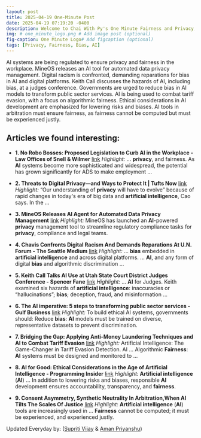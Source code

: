 ```yaml
---
layout: post
title: 2025-04-19 One-Minute Post
date: 2025-04-19 07:19:20 -0400
description: Welcome to Chai With Py's One Minute Fairness and Privacy, which aims to provide you the current happenings in the world of Fairness, Privacy, and AI.
img: # one_minute_logo.png # Add image post (optional)
fig-caption: One Minute Logo# Add figcaption (optional)
tags: [Privacy, Fairness, Bias, AI]
---
```


AI systems are being regulated to ensure privacy and fairness in the workplace. MineOS releases an AI tool for automated data privacy management. Digital racism is confronted, demanding reparations for bias in AI and digital platforms. Keith Call discusses the hazards of AI, including bias, at a judges conference. Governments are urged to reduce bias in AI models to transform public sector services. AI is being used to combat tariff evasion, with a focus on algorithmic fairness. Ethical considerations in AI development are emphasized for lowering risks and biases. AI tools in arbitration must ensure fairness, as fairness cannot be computed but must be experienced justly.

## Articles we found interesting:

- **1. No Robo Bosses: Proposed Legislation to Curb <b>AI</b> in the Workplace - Law Offices of Snell &amp; Wilmer** [link](https://www.swlaw.com/publication/no-robo-bosses-proposed-legislation-to-curb-ai-in-the-workplace/)
_Highlight:_ ... <b>privacy</b>, and fairness. As <b>AI</b> systems become more sophisticated and widespread, the potential has grown significantly for ADS to make employment&nbsp;...

- **2. Threats to Digital <b>Privacy</b>—and Ways to Protect It | Tufts Now** [link](https://now.tufts.edu/2025/04/18/threats-digital-privacy-and-ways-protect-it)
_Highlight:_ “Our understanding of <b>privacy</b> will have to evolve” because of rapid changes in today&#39;s era of big data and <b>artificial intelligence</b>, Cao says. In the&nbsp;...

- **3. MineOS Releases <b>AI</b> Agent for Automated Data <b>Privacy</b> Management** [link](https://www.corporatecomplianceinsights.com/mineos-releases-ai-agent-for-automated-data-privacy-management/)
_Highlight:_ MineOS has launched an <b>AI</b>-powered <b>privacy</b> management tool to streamline regulatory compliance tasks for <b>privacy</b>, compliance and legal teams.

- **4. Chavis Confronts Digital Racism And Demands Reparations At U.N. Forum - The Seattle Medium** [link](https://seattlemedium.com/chavis-urges-digital-justice/)
_Highlight:_ ... <b>bias</b> embedded in <b>artificial intelligence</b> and across digital platforms. ... <b>AI</b>, and any form of digital <b>bias</b> and algorithmic discrimination&nbsp;...

- **5. Keith Call Talks <b>AI</b> Use at Utah State Court District Judges Conference - Spencer Fane** [link](https://www.spencerfane.com/insight/keith-call-talks-ai-use-at-utah-state-court-district-judges-conference/)
_Highlight:_ ... <b>AI</b> for Judges. Keith examined six hazards of <b>artificial intelligence</b>: inaccuracies or “hallucinations”; <b>bias</b>; deception, fraud, and misinformation&nbsp;...

- **6. The <b>AI</b> imperative: 5 steps to transforming public sector services - Gulf Business** [link](https://gulfbusiness.com/steps-to-transform-public-sector-services-with-ai/)
_Highlight:_ To build ethical AI systems, governments should: Reduce <b>bias</b>: <b>AI</b> models must be trained on diverse, representative datasets to prevent discrimination.

- **7. Bridging the Gap: Applying Anti-Money Laundering Techniques and <b>AI</b> to Combat Tariff Evasion** [link](https://www.womblebonddickinson.com/us/insights/articles-and-briefings/bridging-gap-applying-anti-money-laundering-techniques-and-ai)
_Highlight:_ Artificial Intelligence: The Game-Changer in Tariff Evasion Detection. AI ... Algorithmic <b>Fairness</b>: <b>AI</b> systems must be designed and monitored to&nbsp;...

- **8. <b>AI</b> for Good: Ethical Considerations in the Age of <b>Artificial Intelligence</b> - Programming Insider** [link](https://programminginsider.com/ai-for-good-ethical-considerations-in-the-age-of-artificial-intelligence/)
_Highlight:_ <b>Artificial intelligence</b> (<b>AI</b>) ... In addition to lowering risks and biases, responsible <b>AI</b> development ensures accountability, transparency, and <b>fairness</b>.

- **9. Consent Asymmetry, Synthetic Neutrality In Arbitration,When <b>AI</b> Tilts The Scales Of Justice** [link](https://www.livelaw.in/law-firms/law-firm-articles-/consent-asymmetry-synthetic-neutrality-in-arbitrationwhen-ai-tilts-the-scales-of-justice-289709)
_Highlight:_ <b>Artificial intelligence</b> (<b>AI</b>) tools are increasingly used in ... <b>Fairness</b> cannot be computed; it must be experienced, and experienced justly.


Updated Everyday by: (<a href="https://supritivijay.github.io/">Supriti Vijay</a> & <a href="https://amanpriyanshu.github.io/">Aman Priyanshu</a>)
